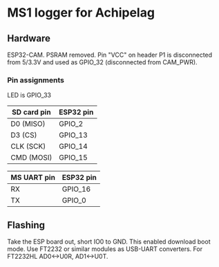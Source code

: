 # MS1 logger for Achipelag

## Hardware

ESP32-CAM. PSRAM removed.
Pin "VCC" on header P1 is disconnected from 5/3.3V and used as GPIO_32 (disconnected from CAM_PWR).

### Pin assignments

LED is GPIO_33

SD card pin | ESP32 pin 
------------|--------------     
D0  (MISO)  | GPIO_2
D3  (CS)    | GPIO_13
CLK (SCK)   | GPIO_14
CMD (MOSI)  | GPIO_15

MS UART pin | ESP32 pin 
------------|--------------     
RX          | GPIO_16
TX          | GPIO_0

## Flashing

Take the ESP board out, short IO0 to GND. This enabled download boot mode.
Use FT2232 or similar modules as USB-UART converters. For FT2232HL AD0<->U0R, AD1<->U0T.
